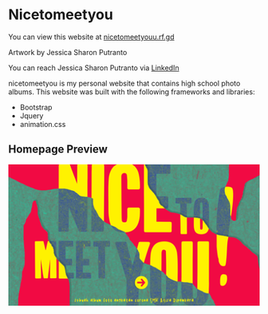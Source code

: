 # Nicetomeetyou
You can view this website at [nicetomeetyouu.rf.gd](http://nicetomeetyouu.rf.gd/)


Artwork by Jessica Sharon Putranto

You can reach Jessica Sharon Putranto via [LinkedIn](https://www.linkedin.com/in/jessica-sharon-putranto-166080233/)


nicetomeetyou is my personal website that contains high school photo albums.
This website was built with the following frameworks and libraries:

- Bootstrap
- Jquery
- animation.css

## Homepage Preview

![alt text](https://github.com/anthonywsss/nicetomeetyou/blob/main/image/Preview.png?raw=true)
